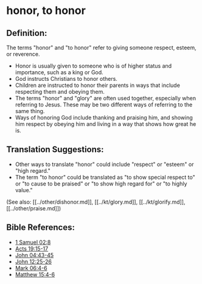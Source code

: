 # honor, to honor #

## Definition: ##

The terms "honor" and "to honor" refer to giving someone respect, esteem, or reverence.

* Honor is usually given to someone who is of higher status and importance, such as a king or God.
* God instructs Christians to honor others.
* Children are instructed to honor their parents in ways that include respecting them and obeying them.
* The terms "honor" and "glory" are often used together, especially when referring to Jesus. These may be two different ways of referring to the same thing.
* Ways of honoring God include thanking and praising him, and showing him respect by obeying him and living in a way that shows how great he is.

## Translation Suggestions: ##

* Other ways to translate "honor" could include "respect" or "esteem" or "high regard."
* The term "to honor" could be translated as "to show special respect to" or "to cause to be praised" or "to show high regard for" or "to highly value."
 
(See also: [[../other/dishonor.md]], [[../kt/glory.md]], [[../kt/glorify.md]], [[../other/praise.md]])

## Bible References: ##

* [1 Samuel 02:8](en/tn/1sa/help/02/08)
* [Acts 19:15-17](en/tn/act/help/19/15)
* [John 04:43-45](en/tn/jhn/help/04/43)
* [John 12:25-26](en/tn/jhn/help/12/25)
* [Mark 06:4-6](en/tn/mrk/help/06/04)
* [Matthew 15:4-6](en/tn/mat/help/15/04)